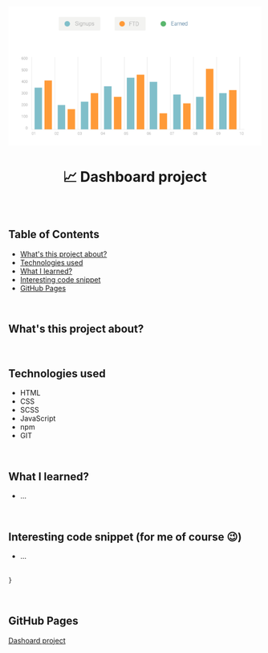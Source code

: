 <p align="center">
<a href="https://grzegorz-jodlowski.github.io/dashboard-project/"><img src="src/images/chart.png" title="chart" alt="chart with signups and FTD"></a>
</p>



# <p align="center">📈 Dashboard project</p>
<p align="center"></p>

</br>

## Table of Contents

- [What's this project about?](#about)
- [Technologies used](#technologies)
- [What I learned?](#what)
- [Interesting code snippet](#interesting)
- [GitHub Pages](#gitHub)

</br>

## <a name="about"></a>What's this project about?



</br>

## <a name="technologies"></a>Technologies used
- HTML
- CSS
- SCSS
- JavaScript
- npm
- GIT

</br>

## <a name="what"></a>What I learned?
- ...


</br>

## <a name="interesting"></a>Interesting code snippet (for me of course 😉)
- ...

```css

}
```

</br>



## <a name="gitHub"></a>GitHub Pages
<a href="https://grzegorz-jodlowski.github.io/dashboard-project/">Dashoard project</a>


